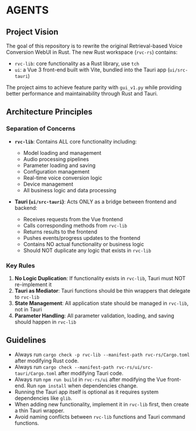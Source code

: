 # AGENTS

## Project Vision
The goal of this repository is to rewrite the original Retrieval-based Voice Conversion WebUI in Rust. The new Rust workspace (`rvc-rs`) contains:

- `rvc-lib`: core functionality as a Rust library, use `tch`
- `ui`: a Vue 3 front-end built with Vite, bundled into the Tauri app (`ui/src-tauri`)

The project aims to achieve feature parity with `gui_v1.py` while providing better performance and maintainability through Rust and Tauri.

## Architecture Principles

### Separation of Concerns
- **`rvc-lib`**: Contains ALL core functionality including:
  - Model loading and management
  - Audio processing pipelines
  - Parameter loading and saving
  - Configuration management
  - Real-time voice conversion logic
  - Device management
  - All business logic and data processing

- **Tauri (`ui/src-tauri`)**: Acts ONLY as a bridge between frontend and backend:
  - Receives requests from the Vue frontend
  - Calls corresponding methods from `rvc-lib`
  - Returns results to the frontend
  - Pushes events/progress updates to the frontend
  - Contains NO actual functionality or business logic
  - Should NOT duplicate any logic that exists in `rvc-lib`

### Key Rules
1. **No Logic Duplication**: If functionality exists in `rvc-lib`, Tauri must NOT re-implement it
2. **Tauri as Mediator**: Tauri functions should be thin wrappers that delegate to `rvc-lib`
3. **State Management**: All application state should be managed in `rvc-lib`, not in Tauri
4. **Parameter Handling**: All parameter validation, loading, and saving should happen in `rvc-lib`

## Guidelines
- Always run `cargo check -p rvc-lib --manifest-path rvc-rs/Cargo.toml` after modifying Rust code.
- Always run `cargo check --manifest-path rvc-rs/ui/src-tauri/Cargo.toml` after modifying Tauri code.
- Always run `npm run build` in `rvc-rs/ui` after modifying the Vue front-end. Run `npm install` when dependencies change.
- Running the Tauri app itself is optional as it requires system dependencies like `glib`.
- When adding new functionality, implement it in `rvc-lib` first, then create a thin Tauri wrapper.
- Avoid naming conflicts between `rvc-lib` functions and Tauri command functions.